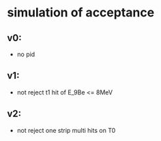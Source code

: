 # simulation of acceptance

## v0:
* no pid

## v1:
* not reject t1 hit of E_9Be <= 8MeV

## v2:
* not reject one strip multi hits on T0

